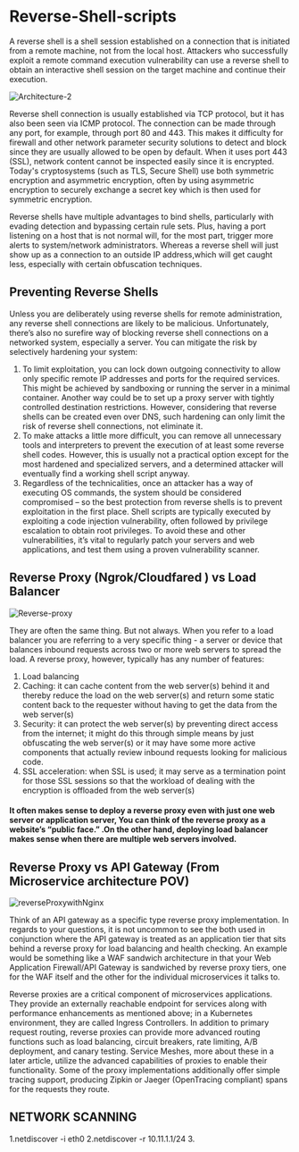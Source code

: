 # Reverse-Shell-scripts
A reverse shell is a shell session established on a connection that is initiated from a remote machine, not from the local host. Attackers who successfully exploit a remote command execution vulnerability can use a reverse shell to obtain an interactive shell session on the target machine and continue their execution.


![Architecture-2](https://user-images.githubusercontent.com/13198518/138933225-e9160bd6-5c99-476b-bcf0-36c705abbc38.png)

Reverse shell connection is usually established via TCP
protocol, but it has also been seen via ICMP protocol. The
connection can be made through any port, for example,
through port 80 and 443. This makes it difficulty for
firewall and other network parameter security solutions
to detect and block since they are usually allowed to be
open by default. When it uses port 443 (SSL), network
content cannot be inspected easily since it is encrypted. 
Today's cryptosystems (such as TLS, Secure Shell) use both symmetric encryption and asymmetric encryption, often by using asymmetric encryption to securely exchange a secret key which is then used for symmetric encryption.

Reverse shells have multiple advantages to bind shells, particularly with evading detection and bypassing certain rule sets. Plus, having a port listening on a host that is not normal will, for the most part, trigger more alerts to system/network administrators. Whereas a reverse shell will just show up as a connection to an outside IP address,which will get caught less, especially with certain obfuscation techniques.

## Preventing Reverse Shells ##
Unless you are deliberately using reverse shells for remote administration, any reverse shell connections are likely to be malicious. Unfortunately, there’s also no surefire way of blocking reverse shell connections on a networked system, especially a server. You can mitigate the risk by selectively hardening your system:

1. To limit exploitation, you can lock down outgoing connectivity to allow only specific remote IP addresses and ports for the required services. This might be achieved by sandboxing or running the server in a minimal container. Another way could be to set up a proxy server with tightly controlled destination restrictions. However, considering that reverse shells can be created even over DNS, such hardening can only limit the risk of reverse shell connections, not eliminate it. 
2. To make attacks a little more difficult, you can remove all unnecessary tools and interpreters to prevent the execution of at least some reverse shell codes. However, this is usually not a practical option except for the most hardened and specialized servers, and a determined attacker will eventually find a working shell script anyway.
3. Regardless of the technicalities, once an attacker has a way of executing OS commands, the system should be considered compromised – so the best protection from reverse shells is to prevent exploitation in the first place. Shell scripts are typically executed by exploiting a code injection vulnerability, often followed by privilege escalation to obtain root privileges. To avoid these and other vulnerabilities, it’s vital to regularly patch your servers and web applications, and test them using a proven vulnerability scanner.

## Reverse Proxy (Ngrok/Cloudfared ) vs Load Balancer ##

![Reverse-proxy](https://user-images.githubusercontent.com/13198518/139104316-d25645d5-df26-49f8-b040-b8b8a1248b83.png)

They are often the same thing. But not always. When you refer to a load balancer you are referring to a very specific thing - a server or device that balances inbound requests across two or more web servers to spread the load. A reverse proxy, however, typically has any number of features:

1. Load balancing
2. Caching: it can cache content from the web server(s) behind it and thereby reduce the load on the web server(s) and return some static content back to the requester without having to get the data from the web server(s)
3. Security: it can protect the web server(s) by preventing direct access from the internet; it might do this through simple means by just obfuscating the web server(s) or it may have some more active components that actually review inbound requests looking for malicious code.
4. SSL acceleration: when SSL is used; it may serve as a termination point for those SSL sessions so that the workload of dealing with the encryption is offloaded from the web server(s)
#### It often makes sense to deploy a reverse proxy even with just one web server or application server, You can think of the reverse proxy as a website’s “public face.” .On the other hand, deploying load balancer makes sense when there are multiple web servers involved. ####

## Reverse Proxy vs API Gateway (From Microservice architecture POV) ##

![reverseProxywithNginx](https://user-images.githubusercontent.com/13198518/139108513-abe61b7a-bec5-496f-9889-640ed9230df0.png)

Think of an API gateway as a specific type reverse proxy implementation.
In regards to your questions, it is not uncommon to see the both used in conjunction where the API gateway is treated as an application tier that sits behind a reverse proxy for load balancing and health checking. An example would be something like a WAF sandwich architecture in that your Web Application Firewall/API Gateway is sandwiched by reverse proxy tiers, one for the WAF itself and the other for the individual microservices it talks to.

Reverse proxies are a critical component of microservices applications. They provide an externally reachable endpoint for services along with performance enhancements as mentioned above; in a Kubernetes environment, they are called Ingress Controllers. In addition to primary request routing, reverse proxies can provide more advanced routing functions such as load balancing, circuit breakers, rate limiting, A/B deployment, and canary testing. Service Meshes, more about these in a later article, utilize the advanced capabilities of proxies to enable their functionality. Some of the proxy implementations additionally offer simple tracing support, producing Zipkin or Jaeger (OpenTracing compliant) spans for the requests they route.


## NETWORK SCANNING ##

1.netdiscover -i eth0
2.netdiscover -r 10.11.1.1/24
3.


